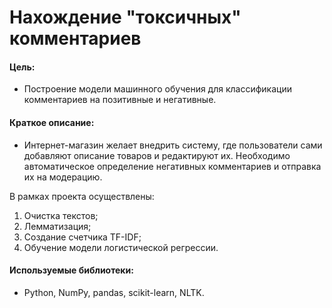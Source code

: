 # Нахождение "токсичных" комментариев

#### Цель: 
- Построение модели машинного обучения для классификации комментариев на позитивные и негативные.

#### Краткое описание:
- Интернет-магазин желает внедрить систему, где пользователи сами добавляют описание товаров и редактируют их. Необходимо автоматическое определение негативных комментариев и отправка их на модерацию.

В рамках проекта осуществлены:
1. Очистка текстов;
2. Лемматизация;
3. Создание счетчика TF-IDF;
4. Обучение модели логистической регрессии.

#### Используемые библиотеки:
- Python, NumPy, pandas, scikit-learn, NLTK.